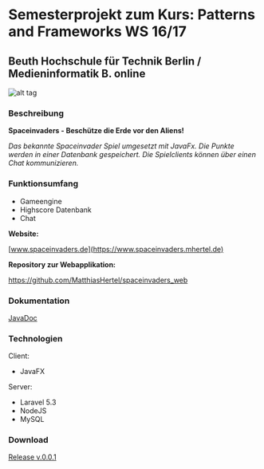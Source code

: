 # Semesterprojekt zum Kurs: Patterns and Frameworks WS 16/17

Beuth Hochschule für Technik Berlin / Medieninformatik B. online
---
![alt tag](https://cloud.githubusercontent.com/assets/8426566/22395870/f20b202e-e54a-11e6-9310-31b528e86aea.png)



### Beschreibung

**Spaceinvaders - Beschütze die Erde vor den Aliens!**

*Das bekannte Spaceinvader Spiel umgesetzt mit JavaFx. Die Punkte werden in einer Datenbank gespeichert. Die Spielclients können über einen Chat kommunizieren.*


### Funktionsumfang


- Gameengine
- Highscore Datenbank
- Chat

**Website:**

[www.spaceinvaders.de](https://www.spaceinvaders.mhertel.de)

**Repository zur Webapplikation:**

https://github.com/MatthiasHertel/spaceinvaders_web

### Dokumentation

[JavaDoc](https://www.spaceinvaders.mhertel.de/javadoc/index.html)

### Technologien

Client:
- JavaFX 


Server:
- Laravel 5.3
- NodeJS
- MySQL

### Download

[Release v.0.0.1](https://github.com/MatthiasHertel/pattframe/releases/download/v0.0.1/SpaceInvaders.jar)

